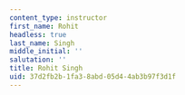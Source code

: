 ```yaml
---
content_type: instructor
first_name: Rohit
headless: true
last_name: Singh
middle_initial: ''
salutation: ''
title: Rohit Singh
uid: 37d2fb2b-1fa3-8abd-05d4-4ab3b97f3d1f
---
```

